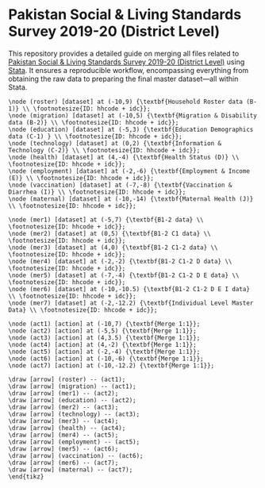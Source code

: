 # Pakistan Social & Living Standards Survey 2019-20 (District Level)
This repository provides a detailed guide on merging all files related to [Pakistan Social & Living Standards Survey 2019-20 (District Level)](https://www.pbs.gov.pk/publication/pakistan-social-and-living-standards-measurement-survey-pslm-2019-20-provincial) using [Stata](https://www.stata.com/). It ensures a reproducible workflow, encompassing everything from obtaining the raw data to preparing the final master dataset—all within Stata.
```{tikz}
\node (roster) [dataset] at (-10,9) {\textbf{Household Roster data (B-1)} \\ \footnotesize{ID: hhcode + idc}};
\node (migration) [dataset] at (-10,5) {\textbf{Migration & Disability data (B-2)} \\ \footnotesize{ID: hhcode + idc}};
\node (education) [dataset] at (-5,3) {\textbf{Education Demographics data (C-1) } \\ \footnotesize{ID: hhcode + idc}};
\node (technology) [dataset] at (0,2) {\textbf{Information & Technology (C-2)} \\ \footnotesize{ID: hhcode + idc}};
\node (health) [dataset] at (4,-4) {\textbf{Health Status (D)} \\ \footnotesize{ID: hhcode + idc}};
\node (employment) [dataset] at (-2,-6) {\textbf{Employment & Income (E)} \\ \footnotesize{ID: hhcode + idc}};
\node (vaccination) [dataset] at (-7,-8) {\textbf{Vaccination & Diarrhea (I)} \\ \footnotesize{ID: hhcode + idc}};
\node (maternal) [dataset] at (-10,-14) {\textbf{Maternal Health (J)} \\ \footnotesize{ID: hhcode + idc}};

\node (mer1) [dataset] at (-5,7) {\textbf{B1-2 data} \\ \footnotesize{ID: hhcode + idc}};
\node (mer2) [dataset] at (0,5) {\textbf{B1-2 C1 data} \\ \footnotesize{ID: hhcode + idc}};
\node (mer3) [dataset] at (4,0) {\textbf{B1-2 C1-2 data} \\ \footnotesize{ID: hhcode + idc}};
\node (mer4) [dataset] at (-2,-2) {\textbf{B1-2 C1-2 D data} \\ \footnotesize{ID: hhcode + idc}};
\node (mer5) [dataset] at (-7,-4) {\textbf{B1-2 C1-2 D E data} \\ \footnotesize{ID: hhcode + idc}};
\node (mer6) [dataset] at (-10,-10.5) {\textbf{B1-2 C1-2 D E I data} \\ \footnotesize{ID: hhcode + idc}};
\node (mer7) [dataset] at (-2,-12.2) {\textbf{Individual Level Master Data} \\ \footnotesize{ID: hhcode + idc}};

\node (act1) [action] at (-10,7) {\textbf{Merge 1:1}};
\node (act2) [action] at (-5,5) {\textbf{Merge 1:1}};
\node (act3) [action] at (4,3.5) {\textbf{Merge 1:1}};
\node (act4) [action] at (4,-2) {\textbf{Merge 1:1}};
\node (act5) [action] at (-2,-4) {\textbf{Merge 1:1}};
\node (act6) [action] at (-10,-6) {\textbf{Merge 1:1}};
\node (act7) [action] at (-10,-12.2) {\textbf{Merge 1:1}};

\draw [arrow] (roster) -- (act1);
\draw [arrow] (migration) -- (act1);
\draw [arrow] (mer1) -- (act2);
\draw [arrow] (education) -- (act2);
\draw [arrow] (mer2) -- (act3);
\draw [arrow] (technology) -- (act3);
\draw [arrow] (mer3) -- (act4);
\draw [arrow] (health) -- (act4);
\draw [arrow] (mer4) -- (act5);
\draw [arrow] (employment) -- (act5);
\draw [arrow] (mer5) -- (act6);
\draw [arrow] (vaccination) -- (act6);
\draw [arrow] (mer6) -- (act7);
\draw [arrow] (maternal) -- (act7);
\end{tikz}
```
